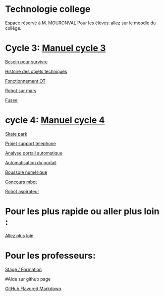 # Technologie college
Espace réservé à M. MOURONVAL
Pour les élèves: allez sur le moodle du collège.

# Cycle 3: [Manuel cycle 3](https://profdetech.github.io/C3_manuel/)

[Besoin pour survivre](https://profdetech.github.io/C3_a_survivre/)

[Histoire des objets techniques](https://profdetech.github.io/C3_histoire/)

[Fonctionnement OT](https://profdetech.github.io/C3_transport/)

[Robot sur mars](https://profdetech.github.io/C3_robot/)

[Fusée](https://profdetech.github.io/C3_fusee/)


# cycle 4: [Manuel cycle 4](https://profdetech.github.io/C4_manuel/)

[Skate park](https://profdetech.github.io/C4_skate/)

[Projet support telephone](https://profdetech.github.io/C4_support_telephone/)

[Analyse portail automatique](https://profdetech.github.io/C4_portail1/)

[Automatisation du portail](https://profdetech.github.io/C4_portail2/)

[Boussole numérique](https://profdetech.github.io/C4_boussole/)

[Concours mbot](https://profdetech.github.io/C4_concours_mbot/)

[Robot aspirateur](https://profdetech.github.io/C4_robot_aspi/)


# Pour les plus rapide ou aller plus loin :

[Allez plus loin](https://profdetech.github.io/plus/)


# Pour les professeurs:

[Stage / Formation](https://profdetech.github.io/stage/)



#Aide sur github page

[GitHub Flavored Markdown](https://guides.github.com/features/mastering-markdown/).


